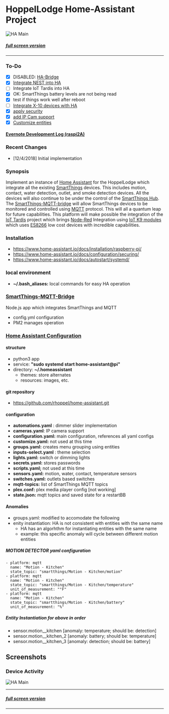 # HoppelLodge Home-Assistant Project

![HA Main](https://files.hoppel.us/home-assistant/ha_main.jpg)

##### [full screen version](https://files.hoppel.us/home-assistant/ha_main_large.jpg)

---

### To-Do

- [X] DISABLED: [HA-Bridge](https://github.com/bwssytems/ha-bridge)
- [X] [Integrate NEST into HA](https://www.home-assistant.io/components/nest)
- [ ] Integrate IoT Tardis into HA
- [X] OK: SmartThings battery levels are not being read
- [X] test if things work well after reboot
- [ ] [Integrate X-10 devices with HA](https://www.home-assistant.io/components/light.x10/)
- [X] [apply security](https://www.home-assistant.io/docs/configuration/securing/)
- [X] [add IP Cam support](https://www.home-assistant.io/components/camera.generic/)
- [X] [Customize entities](https://www.home-assistant.io/docs/configuration/customizing-devices/)

#### [Evernote Development Log (raspi2A)](https://www.evernote.com/l/AAP1ClDH_KNDMITT7rDInX9GBZm8hRmLzk8/)

### Recent Changes

- [12/4/2018] Initial implementation

### Synopsis

Implement an instance of [Home Assistant](https://www.home-assistant.io/) for the HoppelLodge which integrate all the existing [SmartThings](https://www.smartthings.com) devices.   This includes motion, contact, water detection, outlet, and smoke detection devices.  All the devices will also continue to be under the control of the [SmartThings Hub](https://www.smartthings.com/products/smartthings-hub).   The [SmartThings-MQTT-bridge](https://github.com/stjohnjohnson/smartthings-mqtt-bridge) will allow SmartThings devices to be monitored and controlled using [MQTT](https://en.wikipedia.org/wiki/MQTT) protocol.  This will all a quantum leap for future capabilities.  This platform will make possible the integration of the [IoT Tardis](http://demo.techdogs.us/) project which brings [Node-Red](https://nodered.org/) Integration using [IoT K9 modules](http://demo.techdogs.us/resources/png/IoT_TARDIS_Demo_bb.png) which uses [ES8266](https://en.wikipedia.org/wiki/ESP8266) low cost devices with incredible capabilities.

### Installation

- https://www.home-assistant.io/docs/installation/raspberry-pi/
- https://www.home-assistant.io/docs/configuration/securing/
- https://www.home-assistant.io/docs/autostart/systemd/


### local environment

- __~/.bash_aliases:__ local commands for easy HA operation

### [SmartThings-MQTT-Bridge](https://github.com/stjohnjohnson/smartthings-mqtt-bridge)

Node.js app which integrates SmartThings and MQTT

- config.yml configuration 
- PM2 manages operation

### [Home Assistant Configuration](https://github.com/home-assistant/home-assistant)

#### structure

- python3 app
- service: __"sudo systemd start home-assistant@pi"__
- directory: __~/.homeassistant__
  - themes: store alternates
  - resources: images, etc.

#### git repository

- https://github.com/rhoppel/home-assistant.git

#### configuration

- __automations.yaml__ : dimmer slider implementation
- __cameras.yaml__:  IP camera support
- __configuration.yaml:__ main configuration, references all yaml configs
- __customize.yaml:__ not used at this time 
- __groups.yaml:__ creates menu grouping using entities
- __inputs-select.yaml__ : theme selection 
- __lights.yaml:__ switch or dimming lights
- __secrets.yaml:__ stores passwords
- __scripts.yaml;__ not used at this time
- __sensors.yaml:__ motion, water, contact, temperature sensors
- __switches.yaml:__ outlets based switches
- __mqtt-topics:__ list of SmartThings MQTT topics
- __plex.conf:__ plex media player config [not working]
- __state.json:__ mqtt topics and saved state for a restartBB 

#### Anomalies

- groups.yaml: modified to accomodate the following
- enity instantiation: HA is not consistent with entities with the same name
  - HA has an algorhthm for instantiating entities with the same name
  - example:  this specific anomaly will cycle between different motion entities

##### MOTION DETECTOR  yaml configuration

    - platform: mqtt
      name: "Motion - Kitchen"
      state_topic: "smartthings/Motion - Kitchen/motion"
    - platform: mqtt
      name: "Motion - Kitchen"
      state_topic: "smartthings/Motion - Kitchen/temperature"
      unit_of_measurement: "°F"
    - platform: mqtt
      name: "Motion - Kitchen"
      state_topic: "smartthings/Motion - Kitchen/battery"
      unit_of_measurement: "%"

##### Entity Instantiation for above in order

- sensor.motion__kitchen [anomaly: temperature; should be: detection]
- sensor.motion__kitchen_2 [anomaly: battery; should be: temperature]
- sensor.motion__kitchen_3 [anomaly: detection; should be: battery]

## Screenshots

### Device Activity

![HA Main](https://files.hoppel.us/home-assistant/ha_activity.jpg)

---

##### [full screen version](https://files.hoppel.us/home-assistant/ha_activity_large.jpg)

---
